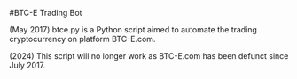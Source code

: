#BTC-E Trading Bot

(May 2017)
btce.py is a Python script aimed to automate the trading cryptocurrency on platform BTC-E.com.


(2024)
This script will no longer work as BTC-E.com has been defunct since July 2017.